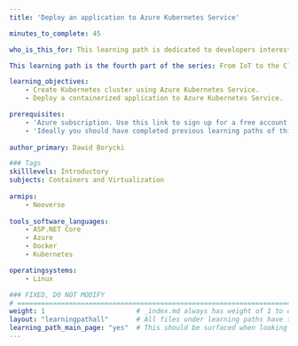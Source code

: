 ```yaml
---
title: 'Deploy an application to Azure Kubernetes Service'

minutes_to_complete: 45

who_is_this_for: This learning path is dedicated to developers interested in learning how to create Kubernetes Cluster backed by arm64-powered Virtual Machines in Azure. Furthermore, this learning path explains how to deploy applications to Azure Kubernetes Cluster

This learning path is the fourth part of the series: From IoT to the Cloud.

learning_objectives: 
    - Create Kubernetes cluster using Azure Kubernetes Service.
    - Deploy a containerized application to Azure Kubernetes Service.

prerequisites:
    - 'Azure subscription. Use this link to sign up for a free account: https://azure.microsoft.com/en-us/free/.'
    - 'Ideally you should have completed previous learning paths of this series.'
  
author_primary: Dawid Borycki

### Tags
skilllevels: Introductory
subjects: Containers and Virtualization
    
armips:
    - Neoverse
    
tools_software_languages:
    - ASP.NET Core    
    - Azure
    - Docker
    - Kubernetes

operatingsystems:
    - Linux

### FIXED, DO NOT MODIFY
# ================================================================================
weight: 1                       # _index.md always has weight of 1 to order correctly
layout: "learningpathall"       # All files under learning paths have this same wrapper
learning_path_main_page: "yes"  # This should be surfaced when looking for related content. Only set for _index.md of learning path content.
---
```

